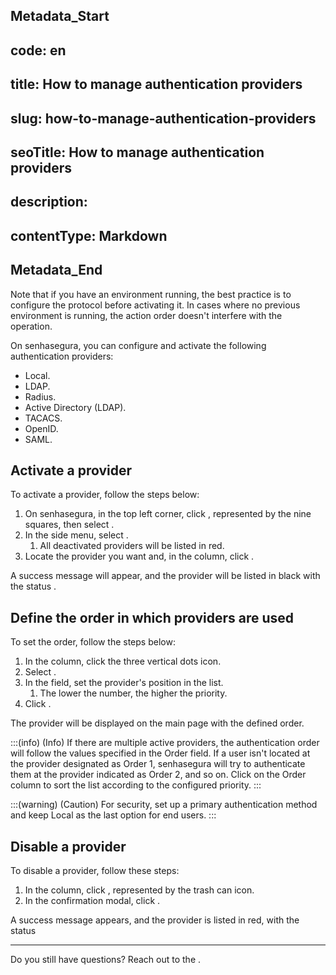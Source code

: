 ## Metadata_Start 
## code: en
## title: How to manage authentication providers 
## slug: how-to-manage-authentication-providers 
## seoTitle: How to manage authentication providers 
## description:  
## contentType: Markdown 
## Metadata_End
Note that if you have an environment running, the best practice is to configure the protocol before activating it. In cases where no previous environment is running, the action order doesn't interfere with the operation.

On senhasegura, you can configure and activate the following authentication providers:

* Local.
* LDAP.
* Radius.
* Active Directory (LDAP).
* TACACS.
* OpenID.
* SAML.

## Activate a provider

To activate a provider, follow the steps below:

1. On senhasegura, in the top left corner, click , represented by the nine squares, then select .
2. In the side menu, select .
   1. All deactivated providers will be listed in red.
3. Locate the provider you want and, in the  column, click .

A success message will appear, and the provider will be listed in black with the status .

## Define the order in which providers are used

To set the order, follow the steps below:

1. In the  column, click the three vertical dots icon.
2. Select .
3. In the  field, set the provider's position in the list.
   1. The lower the number, the higher the priority.
4. Click .

The provider will be displayed on the main page with the defined order.

:::(info) (Info)
If there are multiple active providers, the authentication order will follow the values specified in the Order field. If a user isn't located at the provider designated as Order 1, senhasegura will try to authenticate them at the provider indicated as Order 2, and so on. Click on the Order column to sort the list according to the configured priority.
:::

:::(warning) (Caution)
For security, set up a primary authentication method and keep Local as the last option for end users.
:::

## Disable a provider

To disable a provider, follow these steps:

1. In the  column, click , represented by the trash can icon.
2. In the confirmation modal, click .

A success message appears, and the provider is listed in red, with the status 

***
Do you still have questions? Reach out to the .